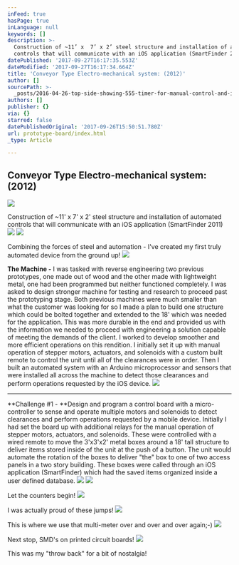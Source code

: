 ```yaml
---
inFeed: true
hasPage: true
inLanguage: null
keywords: []
description: >-
  Construction of ~11’ x  7’ x 2’ steel structure and installation of automated
  controls that will communicate with an iOS application (SmartFinder 2011)
datePublished: '2017-09-27T16:17:35.553Z'
dateModified: '2017-09-27T16:17:34.664Z'
title: 'Conveyor Type Electro-mechanical system: (2012)'
author: []
sourcePath: >-
  _posts/2016-04-26-top-side-showing-555-timer-for-manual-control-and-input-pins.md
authors: []
publisher: {}
via: {}
starred: false
datePublishedOriginal: '2017-09-26T15:50:51.780Z'
url: prototype-board/index.html
_type: Article

---
```

## Conveyor Type Electro-mechanical system: (2012)
![](https://s3-us-west-2.amazonaws.com/the-grid-img/p/81e0dce6524d59a03744a16390603609a6e105da.jpg)

Construction of ~11' x 7' x 2' steel structure and installation of automated controls that will communicate with an iOS application (SmartFinder 2011)
![](https://s3-us-west-2.amazonaws.com/the-grid-img/p/3ea636db3f5d2d03c782a155ba3c13b1f1ec3977.jpg)
![](https://s3-us-west-2.amazonaws.com/the-grid-img/p/ed597fe34a1404ed5f3a56f16e5f78534ed4f5bc.jpg)

Combining the forces of steel and automation - I've created my first truly automated device from the ground up! ![](https://s3-us-west-2.amazonaws.com/the-grid-img/p/ca1547d1d52a915d57d9c760d5602f16016cb0d5.jpg)

**The Machine -** I was tasked with reverse engineering two previous prototypes, one made out of wood and the other made with lightweight metal, one had been programmed but neither functioned completely. I was asked to design stronger machine for testing and research to proceed past the prototyping stage. Both previous machines were much smaller than what the customer was looking for so I made a plan to build one structure which could be bolted together and extended to the 18' which was needed for the application. This was more durable in the end and provided us with the information we needed to proceed with engineering a solution capable of meeting the demands of the client. I worked to develop smoother and more efficient operations on this rendition. I initially set it up with manual operation of stepper motors, actuators, and solenoids with a custom built remote to control the unit until all of the clearances were in order. Then I built an automated system with an Arduino microprocessor and sensors that were installed all across the machine to detect those clearances and perform operations requested by the iOS device.
![](https://the-grid-user-content.s3-us-west-2.amazonaws.com/4dd9adaf-fc10-4df4-b5d9-a12ef9b04718.jpg)

---

**Challenge \#1 - **Design and program a control board with a micro-controller to sense and operate multiple motors and solenoids to detect clearances and perform operations requested by a mobile device. Initially I had set the board up with additional relays for the manual operation of stepper motors, actuators, and solenoids. These were controlled with a wired remote to move the 3'x3'x2' metal boxes around a 18' tall structure to deliver items stored inside of the unit at the push of a button. The unit would automate the rotation of the boxes to deliver "the" box to one of two access panels in a two story building. These boxes were called through an iOS application (SmartFinder) which had the saved items organized inside a user defined database.
![](https://the-grid-user-content.s3-us-west-2.amazonaws.com/ddd84db5-66db-4c0d-9eaa-33482e00cf18.jpg)
![](https://the-grid-user-content.s3-us-west-2.amazonaws.com/31ed17b6-b9aa-4a79-8fa7-f3be87d2b0dd.jpg)

Let the counters begin!
![](https://the-grid-user-content.s3-us-west-2.amazonaws.com/8daa6e72-2615-4150-97b0-34c32b677c1c.jpg)

I was actually proud of these jumps!
![](https://s3-us-west-2.amazonaws.com/the-grid-img/p/bbf05ee5f415fd0b4b45d4fcf7f2f8dc284d129a.jpg)

This is where we use that multi-meter over and over and over again;-)
![](https://the-grid-user-content.s3-us-west-2.amazonaws.com/3ad9df97-a131-4d3e-901c-70434a44c257.jpg)

Next stop, SMD's on printed circuit boards!
![](https://the-grid-user-content.s3-us-west-2.amazonaws.com/d3e994e2-ae4b-4dfd-9852-e7650848f26b.jpg)

This was my "throw back" for a bit of nostalgia!